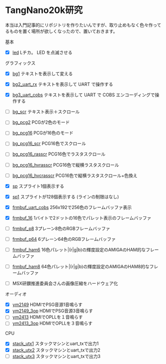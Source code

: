 # TangNano20k研究

本当は入門記事的にリポジトリを作りたいんですが、取り止めもなく色々作ってるものを置く場所が欲しくなったので、置いておきます。

基本

- [x] [led](led) Lチカ。 LED を点滅させる

グラフィックス

- [x] [bg1](bg1) テキストを表示して変える
- [x] [bg2_uart_rx](bg2_uart_rx) テキストを表示して UART で操作する
- [x] [bg3_uart_cobs](bg3_uart_cobs) テキストを表示して UART で COBS エンコーディングで操作する
- [ ] [bg_scr](bg4) テキスト表示＋スクロール
- [ ] [bg_pcg2](bg5_pcg2) PCGが2色のモード
- [ ] [bg_pcg16](bg5_pcg16) PCGが16色のモード
- [ ] [bg_pcg16_scr](bg_pcg16_scr) PCG16色でスクロール
- [ ] [bg_pcg16_rasscr](bg_pcg16_rasscr) PCG16色でラスタスクロール
- [ ] [bg_pcg16_hvrasscr](bg_pcg16_hvrasscr) PCG16色で縦横ラスタスクロール
- [ ] [bg_pcg16_hvcrasscr](bg_pcg16_hvcrasscr) PCG16色で縦横ラスタスクロール+色換え

- [x] [sp](sp) スプライト1個表示する
- [x] [sp1](sp1) スプライトが128個表示する (ラインの制限はなし)
- [x] [frmbuf_uart_cobs](frmbuf_uart_cobs) 256x192で256色のフレームバッファ表示
- [x] [frmbuf_16](frmbuf_16) 1バイトで2ドットの16色でパレット表示のフレームバッファ
- [ ] [frmbuf_p8](frmbuf_p8) 3プレーン8色のRGBフレームバッファ
- [ ] [frmbuf_p64](frmbuf_p64) 6プレーン64色のRGBフレームバッファ
- [ ] [frmbuf_ham6](frmbuf_ham6) 16色パレット|(r|g|b)の輝度設定のAMIGAのHAM的なフレームバッファ
- [ ] [frmbuf_ham8](frmbuf_ham8) 64色パレット|(r|g|b)の輝度設定のAMIGAのHAM8的なフレームバッファ
- [ ] MSX研鑚推進委員会さんの画像圧縮をハードウェア化

オーディオ

- [x] [ym2149](ym2149) HDMIでPSG音源1音鳴らす
- [x] [ym2149_3op](ym2149_3op) HDMIでPSG音源3音鳴らす
- [ ] [ym2413](ym2413) HDMIでOPLLを１音鳴らす
- [ ] [ym2413_3op](ym2413_3op) HDMIでOPLLを３音鳴らす

CPU

- [x] [stack_utx1](stack_utx1) スタックマシンとuart_txで出力1
- [x] [stack_utx2](stack_utx2) スタックマシンとuart_txで出力2
- [ ] [stack_utx3](stack_utx3) スタックマシンとuart_txで出力3
